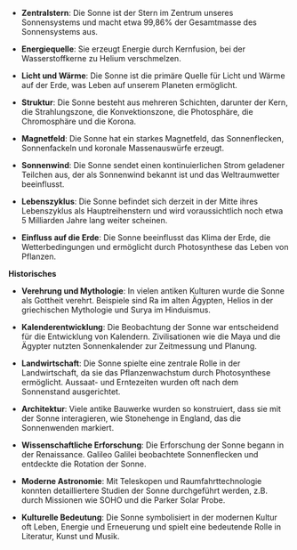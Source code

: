 - **Zentralstern**: Die Sonne ist der Stern im Zentrum unseres Sonnensystems und macht etwa 99,86% der Gesamtmasse des Sonnensystems aus.

- **Energiequelle**: Sie erzeugt Energie durch Kernfusion, bei der Wasserstoffkerne zu Helium verschmelzen.

- **Licht und Wärme**: Die Sonne ist die primäre Quelle für Licht und Wärme auf der Erde, was Leben auf unserem Planeten ermöglicht.

- **Struktur**: Die Sonne besteht aus mehreren Schichten, darunter der Kern, die Strahlungszone, die Konvektionszone, die Photosphäre, die Chromosphäre und die Korona.

- **Magnetfeld**: Die Sonne hat ein starkes Magnetfeld, das Sonnenflecken, Sonnenfackeln und koronale Massenauswürfe erzeugt.

- **Sonnenwind**: Die Sonne sendet einen kontinuierlichen Strom geladener Teilchen aus, der als Sonnenwind bekannt ist und das Weltraumwetter beeinflusst.

- **Lebenszyklus**: Die Sonne befindet sich derzeit in der Mitte ihres Lebenszyklus als Hauptreihenstern und wird voraussichtlich noch etwa 5 Milliarden Jahre lang weiter scheinen.

- **Einfluss auf die Erde**: Die Sonne beeinflusst das Klima der Erde, die Wetterbedingungen und ermöglicht durch Photosynthese das Leben von Pflanzen.


**Historisches** 

- **Verehrung und Mythologie**: In vielen antiken Kulturen wurde die Sonne als Gottheit verehrt. Beispiele sind Ra im alten Ägypten, Helios in der griechischen Mythologie und Surya im Hinduismus.

- **Kalenderentwicklung**: Die Beobachtung der Sonne war entscheidend für die Entwicklung von Kalendern. Zivilisationen wie die Maya und die Ägypter nutzten Sonnenkalender zur Zeitmessung und Planung.

- **Landwirtschaft**: Die Sonne spielte eine zentrale Rolle in der Landwirtschaft, da sie das Pflanzenwachstum durch Photosynthese ermöglicht. Aussaat- und Erntezeiten wurden oft nach dem Sonnenstand ausgerichtet.

- **Architektur**: Viele antike Bauwerke wurden so konstruiert, dass sie mit der Sonne interagieren, wie Stonehenge in England, das die Sonnenwenden markiert.

- **Wissenschaftliche Erforschung**: Die Erforschung der Sonne begann in der Renaissance. Galileo Galilei beobachtete Sonnenflecken und entdeckte die Rotation der Sonne.

- **Moderne Astronomie**: Mit Teleskopen und Raumfahrttechnologie konnten detailliertere Studien der Sonne durchgeführt werden, z.B. durch Missionen wie SOHO und die Parker Solar Probe.

- **Kulturelle Bedeutung**: Die Sonne symbolisiert in der modernen Kultur oft Leben, Energie und Erneuerung und spielt eine bedeutende Rolle in Literatur, Kunst und Musik.
